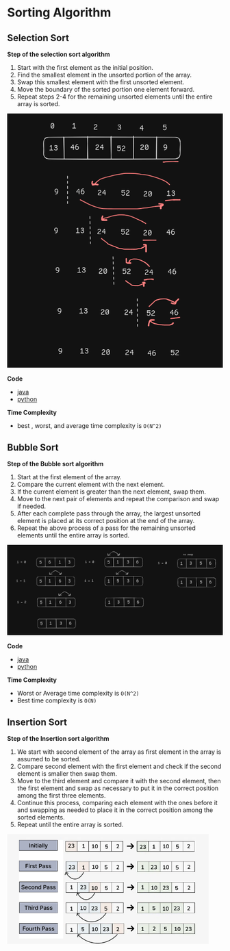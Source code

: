 # Sorting Algorithm

## Selection Sort

**Step of the selection sort algorithm**

1.  Start with the first element as the initial position.
2.  Find the smallest element in the unsorted portion of the array.
3.  Swap this smallest element with the first unsorted element.
4.  Move the boundary of the sorted portion one element forward.
5.  Repeat steps 2-4 for the remaining unsorted elements until the entire array is sorted.

![selection sort](./img/selectionSort.png)

**Code**

- [java](./../JAVA-DSA/SelectionSort.java)
- [python](./../Python-DSA/SelectionSort.py)

**Time Complexity**

- best , worst, and average time complexity is `O(N^2)`

## Bubble Sort

**Step of the Bubble sort algorithm**

1. Start at the first element of the array.
2. Compare the current element with the next element.
3. If the current element is greater than the next element, swap them.
4. Move to the next pair of elements and repeat the comparison and swap if needed.
5. After each complete pass through the array, the largest unsorted element is placed at its correct position at the end of the array.
6. Repeat the above process of a pass for the remaining unsorted elements until the entire array is sorted.

![Bubble sort](./img/bubblesort.png)

**Code**

- [java](./../JAVA-DSA/BubbleSort.java)
- [python](./../Python-DSA/BubbleSort.py)

**Time Complexity**

- Worst or Average time complexity is `O(N^2)`
- Best time complexity is `O(N)`

## Insertion Sort

**Step of the Insertion sort algorithm**

1. We start with second element of the array as first element in the array is assumed to be sorted.
2. Compare second element with the first element and check if the second element is smaller then swap them.
3. Move to the third element and compare it with the second element, then the first element and swap as necessary to put it in the correct position among the first three elements.
4. Continue this process, comparing each element with the ones before it and swapping as needed to place it in the correct position among the sorted elements.
5. Repeat until the entire array is sorted.

![Insertion Sort](./img/insertionsort.png)

